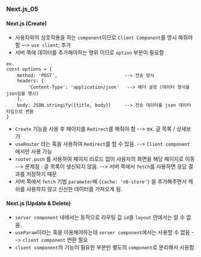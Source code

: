 ### Next.js_05

#### Next.js (Create)
- 사용자와의 상호작용을 하는 `component`이므로 `Client Component`를 명시 해줘야함 --> `use client`; 추가
- 서버 쪽에 데이터를 추가해야하는 행위 이므로 `option` 부분이 필요함
```
ex.
const options = {
    method: 'POST',                         --> 전송 방식
    headers: {
        'Content-Type': 'application/json'   --> 헤더 설정 (데이터 형식을 json임을 명시)
    },
    body: JSON.stringify({title, body})     --> 전송 데이터를 json 데이터 타입으로 변환
}
```
- `Create` 기능을 사용 후 페이지를 `Redirect`를 해줘야 함 --> ex. 글 목록 / 상세보기
- `useRouter` 라는 훅을 사용하여 `Redirect`를 할 수 있음. --> `Client component` 에서만 사용 가능
- `router.push` 를 사용하여 페이지 리로드 없이 사용자의 화면을 해당 페이지로 이동 --> 문제점 : 글 목록이 생신되지 않음. --> 서버 쪽에서 `fetch`를 사용하면 응답 결과를 저장하기 때문
- 서버 쪽에서 `fetch` 기법 `parameter`에 `{cache: 'n0-store'}` 을 추가해주면서 캐쉬를 사용하지 않고 신선한 데이터를 가져오게 됨.

#### Next.js (Update & Delete)
- `server component` 내에서는 동적으로 라우팅 값 `id`을 `layout` 안에서는 알 수 없음.
- `useParam`이라는 훅을 이용해야하는데 `server component`에서는 사용할 수 없음 --> `client component` 변환 필요
- `client component`의 기능이 필요한 부분만 별도의 `component`로 분리해서 사용함

